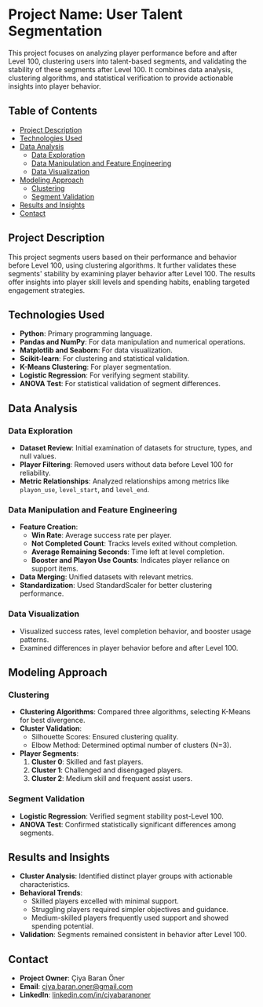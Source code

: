 
# Project Name: User Talent Segmentation

This project focuses on analyzing player performance before and after Level 100, clustering users into talent-based segments, and validating the stability of these segments after Level 100. It combines data analysis, clustering algorithms, and statistical verification to provide actionable insights into player behavior.

## Table of Contents

- [Project Description](#project-description)
- [Technologies Used](#technologies-used)
- [Data Analysis](#data-analysis)
  - [Data Exploration](#data-exploration)
  - [Data Manipulation and Feature Engineering](#data-manipulation-and-feature-engineering)
  - [Data Visualization](#data-visualization)
- [Modeling Approach](#modeling-approach)
  - [Clustering](#clustering)
  - [Segment Validation](#segment-validation)
- [Results and Insights](#results-and-insights)
- [Contact](#contact)

## Project Description

This project segments users based on their performance and behavior before Level 100, using clustering algorithms. It further validates these segments' stability by examining player behavior after Level 100. The results offer insights into player skill levels and spending habits, enabling targeted engagement strategies.

## Technologies Used

- **Python**: Primary programming language.
- **Pandas and NumPy**: For data manipulation and numerical operations.
- **Matplotlib and Seaborn**: For data visualization.
- **Scikit-learn**: For clustering and statistical validation.
- **K-Means Clustering**: For player segmentation.
- **Logistic Regression**: For verifying segment stability.
- **ANOVA Test**: For statistical validation of segment differences.

## Data Analysis

### Data Exploration

- **Dataset Review**: Initial examination of datasets for structure, types, and null values.
- **Player Filtering**: Removed users without data before Level 100 for reliability.
- **Metric Relationships**: Analyzed relationships among metrics like `playon_use`, `level_start`, and `level_end`.

### Data Manipulation and Feature Engineering

- **Feature Creation**:
  - **Win Rate**: Average success rate per player.
  - **Not Completed Count**: Tracks levels exited without completion.
  - **Average Remaining Seconds**: Time left at level completion.
  - **Booster and Playon Use Counts**: Indicates player reliance on support items.
- **Data Merging**: Unified datasets with relevant metrics.
- **Standardization**: Used StandardScaler for better clustering performance.

### Data Visualization

- Visualized success rates, level completion behavior, and booster usage patterns.
- Examined differences in player behavior before and after Level 100.

## Modeling Approach

### Clustering

- **Clustering Algorithms**: Compared three algorithms, selecting K-Means for best divergence.
- **Cluster Validation**:
  - Silhouette Scores: Ensured clustering quality.
  - Elbow Method: Determined optimal number of clusters (N=3).
- **Player Segments**:
  1. **Cluster 0**: Skilled and fast players.
  2. **Cluster 1**: Challenged and disengaged players.
  3. **Cluster 2**: Medium skill and frequent assist users.

### Segment Validation

- **Logistic Regression**: Verified segment stability post-Level 100.
- **ANOVA Test**: Confirmed statistically significant differences among segments.

## Results and Insights

- **Cluster Analysis**: Identified distinct player groups with actionable characteristics.
- **Behavioral Trends**:
  - Skilled players excelled with minimal support.
  - Struggling players required simpler objectives and guidance.
  - Medium-skilled players frequently used support and showed spending potential.
- **Validation**: Segments remained consistent in behavior after Level 100.

## Contact

- **Project Owner**: Çiya Baran Öner
- **Email**: [ciya.baran.oner@gmail.com](mailto:email@example.com)
- **LinkedIn**: [linkedin.com/in/ciyabaranoner](https://linkedin.com/in/ciyabaranoner)
